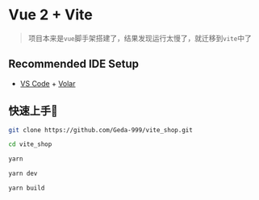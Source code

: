 # Vue 2 + Vite

> 项目本来是`vue`脚手架搭建了，结果发现运行太慢了，就迁移到`vite`中了
>

## Recommended IDE Setup

- [VS Code](https://code.visualstudio.com/) + [Volar](https://marketplace.visualstudio.com/items?itemName=Vue.volar)



## 快速上手🚀

```bash
git clone https://github.com/Geda-999/vite_shop.git

cd vite_shop

yarn

yarn dev

yarn build
```

